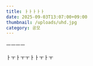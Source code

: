 ```yaml
---
title: ㅏㅏㅏㅏㅏ
date: 2025-09-03T13:07:00+09:00
thumbnail: /uploads/uhd.jpg
category: 공모
---
```

ㅡㅡㅡㅡ

ㅏㅜㅏㅜㅜㅏㅏㅜㅏㅜ
